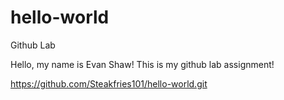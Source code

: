 # hello-world
Github Lab

Hello, my name is Evan Shaw! This is my github lab assignment!


https://github.com/Steakfries101/hello-world.git

